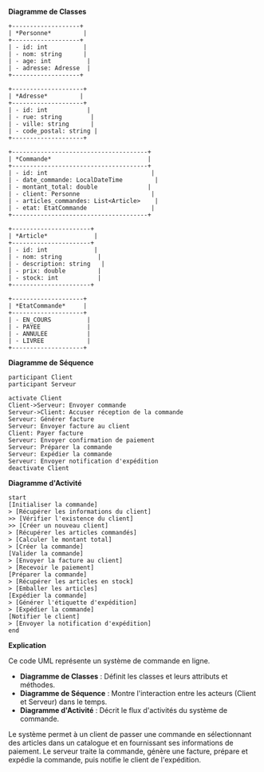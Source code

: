 **Diagramme de Classes**

```
+-------------------+
| *Personne*         |
+-------------------+
| - id: int          |
| - nom: string      |
| - age: int          |
| - adresse: Adresse  |
+-------------------+

+--------------------+
| *Adresse*         |
+--------------------+
| - id: int           |
| - rue: string        |
| - ville: string      |
| - code_postal: string |
+--------------------+

+--------------------------------------+
| *Commande*                           |
+--------------------------------------+
| - id: int                             |
| - date_commande: LocalDateTime         |
| - montant_total: double              |
| - client: Personne                    |
| - articles_commandes: List<Article>    |
| - etat: EtatCommande                  |
+--------------------------------------+

+----------------------+
| *Article*             |
+----------------------+
| - id: int             |
| - nom: string          |
| - description: string   |
| - prix: double         |
| - stock: int           |
+----------------------+

+--------------------+
| *EtatCommande*     |
+--------------------+
| - EN_COURS          |
| - PAYEE             |
| - ANNULEE           |
| - LIVREE            |
+--------------------+
```

**Diagramme de Séquence**

```
participant Client
participant Serveur

activate Client
Client->Serveur: Envoyer commande
Serveur->Client: Accuser réception de la commande
Serveur: Générer facture
Serveur: Envoyer facture au client
Client: Payer facture
Serveur: Envoyer confirmation de paiement
Serveur: Préparer la commande
Serveur: Expédier la commande
Serveur: Envoyer notification d'expédition
deactivate Client
```

**Diagramme d'Activité**

```
start
[Initialiser la commande]
> [Récupérer les informations du client]
>> [Vérifier l'existence du client]
>> [Créer un nouveau client]
> [Récupérer les articles commandés]
> [Calculer le montant total]
> [Créer la commande]
[Valider la commande]
> [Envoyer la facture au client]
> [Recevoir le paiement]
[Préparer la commande]
> [Récupérer les articles en stock]
> [Emballer les articles]
[Expédier la commande]
> [Générer l'étiquette d'expédition]
> [Expédier la commande]
[Notifier le client]
> [Envoyer la notification d'expédition]
end
```

**Explication**

Ce code UML représente un système de commande en ligne.

* **Diagramme de Classes** : Définit les classes et leurs attributs et méthodes.
* **Diagramme de Séquence** : Montre l'interaction entre les acteurs (Client et Serveur) dans le temps.
* **Diagramme d'Activité** : Décrit le flux d'activités du système de commande.

Le système permet à un client de passer une commande en sélectionnant des articles dans un catalogue et en fournissant ses informations de paiement. Le serveur traite la commande, génère une facture, prépare et expédie la commande, puis notifie le client de l'expédition.